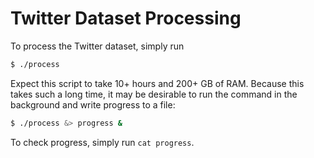# Twitter Dataset Processing

To process the Twitter dataset, simply run
```bash
$ ./process
```

Expect this script to take 10+ hours and 200+ GB of RAM. Because this takes such
a long time, it may be desirable to run the command in the background and write
progress to a file:
```bash
$ ./process &> progress &
```

To check progress, simply run `cat progress`.
